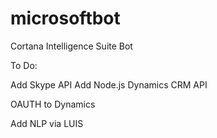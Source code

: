 # microsoftbot
Cortana Intelligence Suite Bot

To Do:

Add Skype API
Add Node.js Dynamics CRM API

OAUTH to Dynamics

Add NLP via LUIS
